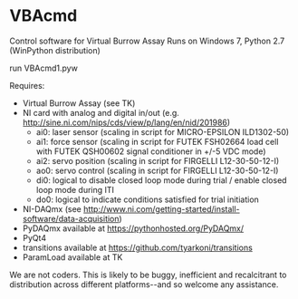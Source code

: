 # VBAcmd
Control software for Virtual Burrow Assay
Runs on Windows 7, Python 2.7 (WinPython distribution)

run VBAcmd1.pyw

Requires:
  - Virtual Burrow Assay (see TK)
  - NI card with analog and digital in/out (e.g. http://sine.ni.com/nips/cds/view/p/lang/en/nid/201986)
    - ai0: laser sensor   (scaling in script for MICRO-EPSILON ILD1302-50)
    - ai1: force sensor   (scaling in script for FUTEK FSH02664 load cell with FUTEK QSH00602 signal conditioner in +/-5 VDC mode)
    - ai2: servo position (scaling in script for FIRGELLI L12-30-50-12-I)
    - ao0: servo control  (scaling in script for FIRGELLI L12-30-50-12-I)
    - di0: logical to disable closed loop mode during trial / enable closed loop mode during ITI
    - do0: logical to indicate conditions satisfied for trial initiation
  - NI-DAQmx (see http://www.ni.com/getting-started/install-software/data-acquisition)
  - PyDAQmx available at https://pythonhosted.org/PyDAQmx/
  - PyQt4
  - transitions available at https://github.com/tyarkoni/transitions
  - ParamLoad available at TK  
  
We are not coders. This is likely to be buggy, inefficient and recalcitrant to distribution across different platforms--and so welcome any assistance.
